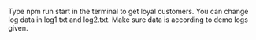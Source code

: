 Type npm run start in the terminal to get loyal customers.
You can change log data in log1.txt and log2.txt. Make sure data is according to demo logs given. 
